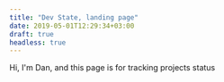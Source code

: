 ```yaml
---
title: "Dev State, landing page"
date: 2019-05-01T12:29:34+03:00
draft: true
headless: true
---
```


Hi, I'm Dan, and this page is for tracking projects status 

